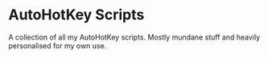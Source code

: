 # AutoHotKey Scripts

A collection of all my AutoHotKey scripts. Mostly mundane stuff and heavily personalised for my own use.
